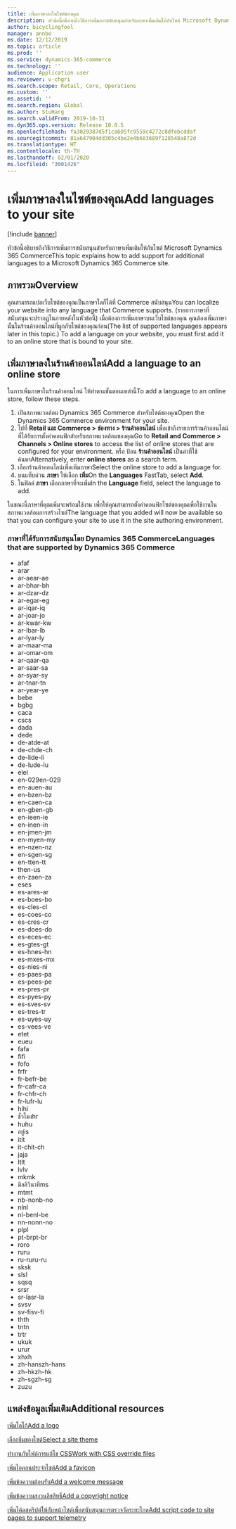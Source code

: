 ```yaml
---
title: เพิ่มภาษาลงในไซต์ของคุณ
description: หัวข้อนี้อธิบายถึงวิธีการเพิ่มการสนับสนุนสำหรับภาษาเพิ่มเติมให้กับไซต์ Microsoft Dynamics 365 Commerce
author: bicyclingfool
manager: annbe
ms.date: 12/12/2019
ms.topic: article
ms.prod: ''
ms.service: dynamics-365-commerce
ms.technology: ''
audience: Application user
ms.reviewer: v-chgri
ms.search.scope: Retail, Core, Operations
ms.custom: ''
ms.assetid: ''
ms.search.region: Global
ms.author: StuHarg
ms.search.validFrom: 2019-10-31
ms.dyn365.ops.version: Release 10.0.5
ms.openlocfilehash: fa3029387d5f1ca605fc9559c4272c8dfebcddaf
ms.sourcegitcommit: 81a647904dd305c4be2e4b683689f128548a872d
ms.translationtype: HT
ms.contentlocale: th-TH
ms.lasthandoff: 02/01/2020
ms.locfileid: "3001426"
---
```

# <a name="add-languages-to-your-site"></a><span data-ttu-id="d7c8b-103">เพิ่มภาษาลงในไซต์ของคุณ</span><span class="sxs-lookup"><span data-stu-id="d7c8b-103">Add languages to your site</span></span>


[!include [banner](includes/banner.md)]

<span data-ttu-id="d7c8b-104">หัวข้อนี้อธิบายถึงวิธีการเพิ่มการสนับสนุนสำหรับภาษาเพิ่มเติมให้กับไซต์ Microsoft Dynamics 365 Commerce</span><span class="sxs-lookup"><span data-stu-id="d7c8b-104">This topic explains how to add support for additional languages to a Microsoft Dynamics 365 Commerce site.</span></span>

## <a name="overview"></a><span data-ttu-id="d7c8b-105">ภาพรวม</span><span class="sxs-lookup"><span data-stu-id="d7c8b-105">Overview</span></span>

<span data-ttu-id="d7c8b-106">คุณสามารถแปลเว็บไซต์ของคุณเป็นภาษาใดก็ได้ที่ Commerce สนับสนุน</span><span class="sxs-lookup"><span data-stu-id="d7c8b-106">You can localize your website into any language that Commerce supports.</span></span> <span data-ttu-id="d7c8b-107">(รายการภาษาที่สนับสนุนจะปรากฏในภายหลังในหัวข้อนี้) เมื่อต้องการเพิ่มภาษาบนเว็บไซต์ของคุณ คุณต้องเพิ่มภาษานั้นในร้านค้าออนไลน์ที่ผูกกับไซต์ของคุณก่อน</span><span class="sxs-lookup"><span data-stu-id="d7c8b-107">(The list of supported languages appears later in this topic.) To add a language on your website, you must first add it to an online store that is bound to your site.</span></span>

## <a name="add-a-language-to-an-online-store"></a><span data-ttu-id="d7c8b-108">เพิ่มภาษาลงในร้านค้าออนไลน์</span><span class="sxs-lookup"><span data-stu-id="d7c8b-108">Add a language to an online store</span></span>

<span data-ttu-id="d7c8b-109">ในการเพิ่มภาษาในร้านค้าออนไลน์ ให้ทำตามขั้นตอนเหล่านี้</span><span class="sxs-lookup"><span data-stu-id="d7c8b-109">To add a language to an online store, follow these steps.</span></span>

1. <span data-ttu-id="d7c8b-110">เปิดสภาพแวดล้อม Dynamics 365 Commerce สำหรับไซต์ของคุณ</span><span class="sxs-lookup"><span data-stu-id="d7c8b-110">Open the Dynamics 365 Commerce environment for your site.</span></span>
1. <span data-ttu-id="d7c8b-111">ไปที่ **Retail และ Commerce \> ช่องทาง \> ร้านค้าออนไลน์** เพื่อเข้าถึงรายการร้านค้าออนไลน์ที่ได้รับการตั้งค่าคอนฟิกสำหรับสภาพแวดล้อมของคุณ</span><span class="sxs-lookup"><span data-stu-id="d7c8b-111">Go to **Retail and Commerce \> Channels \> Online stores** to access the list of online stores that are configured for your environment.</span></span> <span data-ttu-id="d7c8b-112">หรือ ป้อน **ร้านค้าออนไลน์** เป็นคำที่ใช้ค้นหา</span><span class="sxs-lookup"><span data-stu-id="d7c8b-112">Alternatively, enter **online stores** as a search term.</span></span>
1. <span data-ttu-id="d7c8b-113">เลือกร้านค้าออนไลน์เพื่อเพิ่มภาษา</span><span class="sxs-lookup"><span data-stu-id="d7c8b-113">Select the online store to add a language for.</span></span>
1. <span data-ttu-id="d7c8b-114">บนแท็บด่วน **ภาษา** ให้เลือก **เพิ่ม**</span><span class="sxs-lookup"><span data-stu-id="d7c8b-114">On the **Languages** FastTab, select **Add**.</span></span>
1. <span data-ttu-id="d7c8b-115">ในฟิลด์ **ภาษา** เลือกภาษาที่จะเพิ่ม</span><span class="sxs-lookup"><span data-stu-id="d7c8b-115">In the **Language** field, select the language to add.</span></span>

<span data-ttu-id="d7c8b-116">ในขณะนี้ภาษาที่คุณเพิ่มจะพร้อมใช้งาน เพื่อให้คุณสามารถตั้งค่าคอนฟิกไซต์ของคุณเพื่อใช้งานในสภาพแวดล้อมการสร้างไซต์</span><span class="sxs-lookup"><span data-stu-id="d7c8b-116">The language that you added will now be available so that you can configure your site to use it in the site authoring environment.</span></span>

### <a name="languages-that-are-supported-by-dynamics-365-commerce"></a><span data-ttu-id="d7c8b-117">ภาษาที่ได้รับการสนับสนุนโดย Dynamics 365 Commerce</span><span class="sxs-lookup"><span data-stu-id="d7c8b-117">Languages that are supported by Dynamics 365 Commerce</span></span>

- <span data-ttu-id="d7c8b-118">af</span><span class="sxs-lookup"><span data-stu-id="d7c8b-118">af</span></span>
- <span data-ttu-id="d7c8b-119">ar</span><span class="sxs-lookup"><span data-stu-id="d7c8b-119">ar</span></span>
- <span data-ttu-id="d7c8b-120">ar-ae</span><span class="sxs-lookup"><span data-stu-id="d7c8b-120">ar-ae</span></span>
- <span data-ttu-id="d7c8b-121">ar-bh</span><span class="sxs-lookup"><span data-stu-id="d7c8b-121">ar-bh</span></span>
- <span data-ttu-id="d7c8b-122">ar-dz</span><span class="sxs-lookup"><span data-stu-id="d7c8b-122">ar-dz</span></span>
- <span data-ttu-id="d7c8b-123">ar-eg</span><span class="sxs-lookup"><span data-stu-id="d7c8b-123">ar-eg</span></span>
- <span data-ttu-id="d7c8b-124">ar-iq</span><span class="sxs-lookup"><span data-stu-id="d7c8b-124">ar-iq</span></span>
- <span data-ttu-id="d7c8b-125">ar-jo</span><span class="sxs-lookup"><span data-stu-id="d7c8b-125">ar-jo</span></span>
- <span data-ttu-id="d7c8b-126">ar-kw</span><span class="sxs-lookup"><span data-stu-id="d7c8b-126">ar-kw</span></span>
- <span data-ttu-id="d7c8b-127">ar-lb</span><span class="sxs-lookup"><span data-stu-id="d7c8b-127">ar-lb</span></span>
- <span data-ttu-id="d7c8b-128">ar-ly</span><span class="sxs-lookup"><span data-stu-id="d7c8b-128">ar-ly</span></span>
- <span data-ttu-id="d7c8b-129">ar-ma</span><span class="sxs-lookup"><span data-stu-id="d7c8b-129">ar-ma</span></span>
- <span data-ttu-id="d7c8b-130">ar-om</span><span class="sxs-lookup"><span data-stu-id="d7c8b-130">ar-om</span></span>
- <span data-ttu-id="d7c8b-131">ar-qa</span><span class="sxs-lookup"><span data-stu-id="d7c8b-131">ar-qa</span></span>
- <span data-ttu-id="d7c8b-132">ar-sa</span><span class="sxs-lookup"><span data-stu-id="d7c8b-132">ar-sa</span></span>
- <span data-ttu-id="d7c8b-133">ar-sy</span><span class="sxs-lookup"><span data-stu-id="d7c8b-133">ar-sy</span></span>
- <span data-ttu-id="d7c8b-134">ar-tn</span><span class="sxs-lookup"><span data-stu-id="d7c8b-134">ar-tn</span></span>
- <span data-ttu-id="d7c8b-135">ar-ye</span><span class="sxs-lookup"><span data-stu-id="d7c8b-135">ar-ye</span></span>
- <span data-ttu-id="d7c8b-136">be</span><span class="sxs-lookup"><span data-stu-id="d7c8b-136">be</span></span>
- <span data-ttu-id="d7c8b-137">bg</span><span class="sxs-lookup"><span data-stu-id="d7c8b-137">bg</span></span>
- <span data-ttu-id="d7c8b-138">ca</span><span class="sxs-lookup"><span data-stu-id="d7c8b-138">ca</span></span>
- <span data-ttu-id="d7c8b-139">cs</span><span class="sxs-lookup"><span data-stu-id="d7c8b-139">cs</span></span>
- <span data-ttu-id="d7c8b-140">da</span><span class="sxs-lookup"><span data-stu-id="d7c8b-140">da</span></span>
- <span data-ttu-id="d7c8b-141">de</span><span class="sxs-lookup"><span data-stu-id="d7c8b-141">de</span></span>
- <span data-ttu-id="d7c8b-142">de-at</span><span class="sxs-lookup"><span data-stu-id="d7c8b-142">de-at</span></span>
- <span data-ttu-id="d7c8b-143">de-ch</span><span class="sxs-lookup"><span data-stu-id="d7c8b-143">de-ch</span></span>
- <span data-ttu-id="d7c8b-144">de-li</span><span class="sxs-lookup"><span data-stu-id="d7c8b-144">de-li</span></span>
- <span data-ttu-id="d7c8b-145">de-lu</span><span class="sxs-lookup"><span data-stu-id="d7c8b-145">de-lu</span></span>
- <span data-ttu-id="d7c8b-146">el</span><span class="sxs-lookup"><span data-stu-id="d7c8b-146">el</span></span>
- <span data-ttu-id="d7c8b-147">en-029</span><span class="sxs-lookup"><span data-stu-id="d7c8b-147">en-029</span></span>
- <span data-ttu-id="d7c8b-148">en-au</span><span class="sxs-lookup"><span data-stu-id="d7c8b-148">en-au</span></span>
- <span data-ttu-id="d7c8b-149">en-bz</span><span class="sxs-lookup"><span data-stu-id="d7c8b-149">en-bz</span></span>
- <span data-ttu-id="d7c8b-150">en-ca</span><span class="sxs-lookup"><span data-stu-id="d7c8b-150">en-ca</span></span>
- <span data-ttu-id="d7c8b-151">en-gb</span><span class="sxs-lookup"><span data-stu-id="d7c8b-151">en-gb</span></span>
- <span data-ttu-id="d7c8b-152">en-ie</span><span class="sxs-lookup"><span data-stu-id="d7c8b-152">en-ie</span></span>
- <span data-ttu-id="d7c8b-153">en-in</span><span class="sxs-lookup"><span data-stu-id="d7c8b-153">en-in</span></span>
- <span data-ttu-id="d7c8b-154">en-jm</span><span class="sxs-lookup"><span data-stu-id="d7c8b-154">en-jm</span></span>
- <span data-ttu-id="d7c8b-155">en-my</span><span class="sxs-lookup"><span data-stu-id="d7c8b-155">en-my</span></span>
- <span data-ttu-id="d7c8b-156">en-nz</span><span class="sxs-lookup"><span data-stu-id="d7c8b-156">en-nz</span></span>
- <span data-ttu-id="d7c8b-157">en-sg</span><span class="sxs-lookup"><span data-stu-id="d7c8b-157">en-sg</span></span>
- <span data-ttu-id="d7c8b-158">en-tt</span><span class="sxs-lookup"><span data-stu-id="d7c8b-158">en-tt</span></span>
- <span data-ttu-id="d7c8b-159">th</span><span class="sxs-lookup"><span data-stu-id="d7c8b-159">en-us</span></span>
- <span data-ttu-id="d7c8b-160">en-za</span><span class="sxs-lookup"><span data-stu-id="d7c8b-160">en-za</span></span>
- <span data-ttu-id="d7c8b-161">es</span><span class="sxs-lookup"><span data-stu-id="d7c8b-161">es</span></span>
- <span data-ttu-id="d7c8b-162">es-ar</span><span class="sxs-lookup"><span data-stu-id="d7c8b-162">es-ar</span></span>
- <span data-ttu-id="d7c8b-163">es-bo</span><span class="sxs-lookup"><span data-stu-id="d7c8b-163">es-bo</span></span>
- <span data-ttu-id="d7c8b-164">es-cl</span><span class="sxs-lookup"><span data-stu-id="d7c8b-164">es-cl</span></span>
- <span data-ttu-id="d7c8b-165">es-co</span><span class="sxs-lookup"><span data-stu-id="d7c8b-165">es-co</span></span>
- <span data-ttu-id="d7c8b-166">es-cr</span><span class="sxs-lookup"><span data-stu-id="d7c8b-166">es-cr</span></span>
- <span data-ttu-id="d7c8b-167">es-do</span><span class="sxs-lookup"><span data-stu-id="d7c8b-167">es-do</span></span>
- <span data-ttu-id="d7c8b-168">es-ec</span><span class="sxs-lookup"><span data-stu-id="d7c8b-168">es-ec</span></span>
- <span data-ttu-id="d7c8b-169">es-gt</span><span class="sxs-lookup"><span data-stu-id="d7c8b-169">es-gt</span></span>
- <span data-ttu-id="d7c8b-170">es-hn</span><span class="sxs-lookup"><span data-stu-id="d7c8b-170">es-hn</span></span>
- <span data-ttu-id="d7c8b-171">es-mx</span><span class="sxs-lookup"><span data-stu-id="d7c8b-171">es-mx</span></span>
- <span data-ttu-id="d7c8b-172">es-ni</span><span class="sxs-lookup"><span data-stu-id="d7c8b-172">es-ni</span></span>
- <span data-ttu-id="d7c8b-173">es-pa</span><span class="sxs-lookup"><span data-stu-id="d7c8b-173">es-pa</span></span>
- <span data-ttu-id="d7c8b-174">es-pe</span><span class="sxs-lookup"><span data-stu-id="d7c8b-174">es-pe</span></span>
- <span data-ttu-id="d7c8b-175">es-pr</span><span class="sxs-lookup"><span data-stu-id="d7c8b-175">es-pr</span></span>
- <span data-ttu-id="d7c8b-176">es-py</span><span class="sxs-lookup"><span data-stu-id="d7c8b-176">es-py</span></span>
- <span data-ttu-id="d7c8b-177">es-sv</span><span class="sxs-lookup"><span data-stu-id="d7c8b-177">es-sv</span></span>
- <span data-ttu-id="d7c8b-178">es-tr</span><span class="sxs-lookup"><span data-stu-id="d7c8b-178">es-tr</span></span>
- <span data-ttu-id="d7c8b-179">es-uy</span><span class="sxs-lookup"><span data-stu-id="d7c8b-179">es-uy</span></span>
- <span data-ttu-id="d7c8b-180">es-ve</span><span class="sxs-lookup"><span data-stu-id="d7c8b-180">es-ve</span></span>
- <span data-ttu-id="d7c8b-181">et</span><span class="sxs-lookup"><span data-stu-id="d7c8b-181">et</span></span>
- <span data-ttu-id="d7c8b-182">eu</span><span class="sxs-lookup"><span data-stu-id="d7c8b-182">eu</span></span>
- <span data-ttu-id="d7c8b-183">fa</span><span class="sxs-lookup"><span data-stu-id="d7c8b-183">fa</span></span>
- <span data-ttu-id="d7c8b-184">fi</span><span class="sxs-lookup"><span data-stu-id="d7c8b-184">fi</span></span>
- <span data-ttu-id="d7c8b-185">fo</span><span class="sxs-lookup"><span data-stu-id="d7c8b-185">fo</span></span>
- <span data-ttu-id="d7c8b-186">fr</span><span class="sxs-lookup"><span data-stu-id="d7c8b-186">fr</span></span>
- <span data-ttu-id="d7c8b-187">fr-be</span><span class="sxs-lookup"><span data-stu-id="d7c8b-187">fr-be</span></span>
- <span data-ttu-id="d7c8b-188">fr-ca</span><span class="sxs-lookup"><span data-stu-id="d7c8b-188">fr-ca</span></span>
- <span data-ttu-id="d7c8b-189">fr-ch</span><span class="sxs-lookup"><span data-stu-id="d7c8b-189">fr-ch</span></span>
- <span data-ttu-id="d7c8b-190">fr-lu</span><span class="sxs-lookup"><span data-stu-id="d7c8b-190">fr-lu</span></span>
- <span data-ttu-id="d7c8b-191">hi</span><span class="sxs-lookup"><span data-stu-id="d7c8b-191">hi</span></span>
- <span data-ttu-id="d7c8b-192">ชั่วโมง</span><span class="sxs-lookup"><span data-stu-id="d7c8b-192">hr</span></span>
- <span data-ttu-id="d7c8b-193">hu</span><span class="sxs-lookup"><span data-stu-id="d7c8b-193">hu</span></span>
- <span data-ttu-id="d7c8b-194">อยู่</span><span class="sxs-lookup"><span data-stu-id="d7c8b-194">is</span></span>
- <span data-ttu-id="d7c8b-195">it</span><span class="sxs-lookup"><span data-stu-id="d7c8b-195">it</span></span>
- <span data-ttu-id="d7c8b-196">it-ch</span><span class="sxs-lookup"><span data-stu-id="d7c8b-196">it-ch</span></span>
- <span data-ttu-id="d7c8b-197">ja</span><span class="sxs-lookup"><span data-stu-id="d7c8b-197">ja</span></span>
- <span data-ttu-id="d7c8b-198">lt</span><span class="sxs-lookup"><span data-stu-id="d7c8b-198">lt</span></span>
- <span data-ttu-id="d7c8b-199">lv</span><span class="sxs-lookup"><span data-stu-id="d7c8b-199">lv</span></span>
- <span data-ttu-id="d7c8b-200">mk</span><span class="sxs-lookup"><span data-stu-id="d7c8b-200">mk</span></span>
- <span data-ttu-id="d7c8b-201">มิลลิวินาที</span><span class="sxs-lookup"><span data-stu-id="d7c8b-201">ms</span></span>
- <span data-ttu-id="d7c8b-202">mt</span><span class="sxs-lookup"><span data-stu-id="d7c8b-202">mt</span></span>
- <span data-ttu-id="d7c8b-203">nb-no</span><span class="sxs-lookup"><span data-stu-id="d7c8b-203">nb-no</span></span>
- <span data-ttu-id="d7c8b-204">nl</span><span class="sxs-lookup"><span data-stu-id="d7c8b-204">nl</span></span>
- <span data-ttu-id="d7c8b-205">nl-be</span><span class="sxs-lookup"><span data-stu-id="d7c8b-205">nl-be</span></span>
- <span data-ttu-id="d7c8b-206">nn-no</span><span class="sxs-lookup"><span data-stu-id="d7c8b-206">nn-no</span></span>
- <span data-ttu-id="d7c8b-207">pl</span><span class="sxs-lookup"><span data-stu-id="d7c8b-207">pl</span></span>
- <span data-ttu-id="d7c8b-208">pt-br</span><span class="sxs-lookup"><span data-stu-id="d7c8b-208">pt-br</span></span>
- <span data-ttu-id="d7c8b-209">ro</span><span class="sxs-lookup"><span data-stu-id="d7c8b-209">ro</span></span>
- <span data-ttu-id="d7c8b-210">ru</span><span class="sxs-lookup"><span data-stu-id="d7c8b-210">ru</span></span>
- <span data-ttu-id="d7c8b-211">ru-ru</span><span class="sxs-lookup"><span data-stu-id="d7c8b-211">ru-ru</span></span>
- <span data-ttu-id="d7c8b-212">sk</span><span class="sxs-lookup"><span data-stu-id="d7c8b-212">sk</span></span>
- <span data-ttu-id="d7c8b-213">sl</span><span class="sxs-lookup"><span data-stu-id="d7c8b-213">sl</span></span>
- <span data-ttu-id="d7c8b-214">sq</span><span class="sxs-lookup"><span data-stu-id="d7c8b-214">sq</span></span>
- <span data-ttu-id="d7c8b-215">sr</span><span class="sxs-lookup"><span data-stu-id="d7c8b-215">sr</span></span>
- <span data-ttu-id="d7c8b-216">sr-la</span><span class="sxs-lookup"><span data-stu-id="d7c8b-216">sr-la</span></span>
- <span data-ttu-id="d7c8b-217">sv</span><span class="sxs-lookup"><span data-stu-id="d7c8b-217">sv</span></span>
- <span data-ttu-id="d7c8b-218">sv-fi</span><span class="sxs-lookup"><span data-stu-id="d7c8b-218">sv-fi</span></span>
- <span data-ttu-id="d7c8b-219">th</span><span class="sxs-lookup"><span data-stu-id="d7c8b-219">th</span></span>
- <span data-ttu-id="d7c8b-220">tn</span><span class="sxs-lookup"><span data-stu-id="d7c8b-220">tn</span></span>
- <span data-ttu-id="d7c8b-221">tr</span><span class="sxs-lookup"><span data-stu-id="d7c8b-221">tr</span></span>
- <span data-ttu-id="d7c8b-222">uk</span><span class="sxs-lookup"><span data-stu-id="d7c8b-222">uk</span></span>
- <span data-ttu-id="d7c8b-223">ur</span><span class="sxs-lookup"><span data-stu-id="d7c8b-223">ur</span></span>
- <span data-ttu-id="d7c8b-224">xh</span><span class="sxs-lookup"><span data-stu-id="d7c8b-224">xh</span></span>
- <span data-ttu-id="d7c8b-225">zh-hans</span><span class="sxs-lookup"><span data-stu-id="d7c8b-225">zh-hans</span></span>
- <span data-ttu-id="d7c8b-226">zh-hk</span><span class="sxs-lookup"><span data-stu-id="d7c8b-226">zh-hk</span></span>
- <span data-ttu-id="d7c8b-227">zh-sg</span><span class="sxs-lookup"><span data-stu-id="d7c8b-227">zh-sg</span></span>
- <span data-ttu-id="d7c8b-228">zu</span><span class="sxs-lookup"><span data-stu-id="d7c8b-228">zu</span></span>

## <a name="additional-resources"></a><span data-ttu-id="d7c8b-229">แหล่งข้อมูลเพิ่มเติม</span><span class="sxs-lookup"><span data-stu-id="d7c8b-229">Additional resources</span></span>

[<span data-ttu-id="d7c8b-230">เพิ่มโลโก้</span><span class="sxs-lookup"><span data-stu-id="d7c8b-230">Add a logo</span></span>](add-logo.md)

[<span data-ttu-id="d7c8b-231">เลือกธีมของไซต์</span><span class="sxs-lookup"><span data-stu-id="d7c8b-231">Select a site theme</span></span>](select-site-theme.md)

[<span data-ttu-id="d7c8b-232">ทำงานกับไฟล์การแก้ไข CSS</span><span class="sxs-lookup"><span data-stu-id="d7c8b-232">Work with CSS override files</span></span>](css-override-files.md)

[<span data-ttu-id="d7c8b-233">เพิ่มไอคอนประจำไซต์</span><span class="sxs-lookup"><span data-stu-id="d7c8b-233">Add a favicon</span></span>](add-favicon.md)

[<span data-ttu-id="d7c8b-234">เพิ่มข้อความต้อนรับ</span><span class="sxs-lookup"><span data-stu-id="d7c8b-234">Add a welcome message</span></span>](add-welcome-message.md)

[<span data-ttu-id="d7c8b-235">เพิ่มข้อความสงวนลิขสิทธิ์</span><span class="sxs-lookup"><span data-stu-id="d7c8b-235">Add a copyright notice</span></span>](add-copyright-notice.md)

[<span data-ttu-id="d7c8b-236">เพิ่มโค้ดสคริปต์ให้กับหน้าไซต์เพื่อสนับสนุนการตรวจวัดระยะไกล</span><span class="sxs-lookup"><span data-stu-id="d7c8b-236">Add script code to site pages to support telemetry</span></span>](add-telemetry.md)
